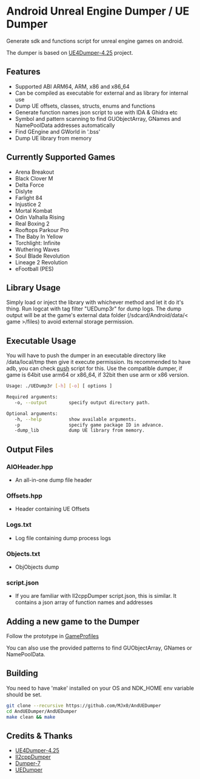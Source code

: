 # Android Unreal Engine Dumper / UE Dumper

Generate sdk and functions script for unreal engine games on android.

The dumper is based on [UE4Dumper-4.25](https://github.com/guttir14/UnrealDumper-4.25)
project.

## Features

* Supported ABI ARM64, ARM, x86 and x86_64
* Can be compiled as executable for external and as library for internal use
* Dump UE offsets, classes, structs, enums and functions
* Generate function names json script to use with IDA & Ghidra etc
* Symbol and pattern scanning to find GUObjectArray, GNames and NamePoolData addresses automatically
* Find GEngine and GWorld in '.bss'
* Dump UE library from memory

## Currently Supported Games

* Arena Breakout
* Black Clover M
* Delta Force
* Dislyte
* Farlight 84
* Injustice 2
* Mortal Kombat
* Odin Valhalla Rising
* Real Boxing 2
* Rooftops Parkour Pro
* The Baby In Yellow
* Torchlight: Infinite
* Wuthering Waves
* Soul Blade Revolution
* Lineage 2 Revolution
* eFootball (PES)

## Library Usage

Simply load or inject the library with whichever method and let it do it's thing.
Run logcat with tag filter "UEDump3r" for dump logs.
The dump output will be at the game's external data folder (/sdcard/Android/data/< game >/files) to avoid external storage permission.

## Executable Usage

You will have to push the dumper in an executable directory like /data/local/tmp then give it execute permission. Its recommended to have adb, you can check [push](AndUEDumper/push.bat) script for this.
Use the compatible dumper, if game is 64bit use arm64 or x86_64, if 32bit then use arm or x86 version.

```bash
Usage: ./UEDump3r [-h] [-o] [ options ]

Required arguments:
   -o, --output        specify output directory path.

Optional arguments:
   -h, --help          show available arguments.
   -p                  specify game package ID in advance.
   -dump_lib           dump UE library from memory.
```

## Output Files

### AIOHeader.hpp

* An all-in-one dump file header

### Offsets.hpp

* Header containing UE Offsets

### Logs.txt

* Log file containing dump process logs

### Objects.txt

* ObjObjects dump

### script.json

* If you are familiar with Il2cppDumper script.json, this is similar. It contains a json array of function names and addresses

## Adding a new game to the Dumper

Follow the prototype in [GameProfiles](AndUEDumper/src/UE/UEGameProfiles)

You can also use the provided patterns to find GUObjectArray, GNames or NamePoolData.

## Building

You need to have 'make' installed on your OS and NDK_HOME env variable should be set.

```bash
git clone --recursive https://github.com/MJx0/AndUEDumper
cd AndUEDumper/AndUEDumper
make clean && make
```

## Credits & Thanks

* [UE4Dumper-4.25](https://github.com/guttir14/UnrealDumper-4.25)
* [Il2cppDumper](https://github.com/Perfare/Il2CppDumper)
* [Dumper-7](https://github.com/Encryqed/Dumper-7)
* [UEDumper](https://github.com/Spuckwaffel/UEDumper)
